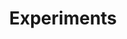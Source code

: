 ---
layout: experiments
category: project
images: ["experiments1.png", "experiments2.png", "experiments3.png", "experiments4.png", "experiments5.png"]
work: "UI Design and Development"
title: "Experiments"
desc: "Pet projects to apply my creativity and learn new technologies."
website: ["http://glauberramos.github.io/canvassoundexperiment/", "http://glauberramos.github.io/carrosseljs/", "http://glauberramos.github.io/visited-countries/", "http://glauberramos.github.io/weather/", "http://glauberramos.github.io/store/"]
cover: "experimentslogo.png"
class: "second"
link: "experiments.html"
name: "experiments"
---